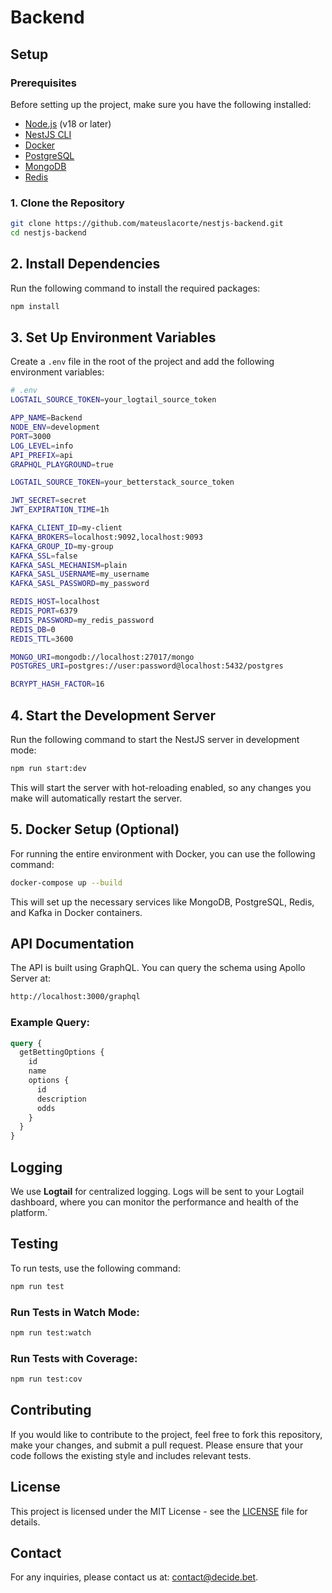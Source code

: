# Backend

## Setup

### Prerequisites

Before setting up the project, make sure you have the following installed:
- [Node.js](https://nodejs.org/) (v18 or later)
- [NestJS CLI](https://docs.nestjs.com/)
- [Docker](https://www.docker.com/)
- [PostgreSQL](https://www.postgresql.org/)
- [MongoDB](https://www.mongodb.com/)
- [Redis](https://redis.io/)

### 1. Clone the Repository

```bash
git clone https://github.com/mateuslacorte/nestjs-backend.git
cd nestjs-backend
```

## 2. Install Dependencies

Run the following command to install the required packages:

```bash
npm install
```

## 3. Set Up Environment Variables

Create a `.env` file in the root of the project and add the following environment variables:

```bash
# .env
LOGTAIL_SOURCE_TOKEN=your_logtail_source_token

APP_NAME=Backend
NODE_ENV=development
PORT=3000
LOG_LEVEL=info
API_PREFIX=api
GRAPHQL_PLAYGROUND=true

LOGTAIL_SOURCE_TOKEN=your_betterstack_source_token

JWT_SECRET=secret
JWT_EXPIRATION_TIME=1h

KAFKA_CLIENT_ID=my-client
KAFKA_BROKERS=localhost:9092,localhost:9093
KAFKA_GROUP_ID=my-group
KAFKA_SSL=false
KAFKA_SASL_MECHANISM=plain
KAFKA_SASL_USERNAME=my_username
KAFKA_SASL_PASSWORD=my_password

REDIS_HOST=localhost
REDIS_PORT=6379
REDIS_PASSWORD=my_redis_password
REDIS_DB=0
REDIS_TTL=3600

MONGO_URI=mongodb://localhost:27017/mongo
POSTGRES_URI=postgres://user:password@localhost:5432/postgres

BCRYPT_HASH_FACTOR=16
```

## 4. Start the Development Server

Run the following command to start the NestJS server in development mode:

```bash
npm run start:dev
```

This will start the server with hot-reloading enabled, so any changes you make will automatically restart the server.

## 5. Docker Setup (Optional)

For running the entire environment with Docker, you can use the following command:

```bash
docker-compose up --build
```

This will set up the necessary services like MongoDB, PostgreSQL, Redis, and Kafka in Docker containers.

## API Documentation

The API is built using GraphQL. You can query the schema using Apollo Server at:

```bash
http://localhost:3000/graphql
```

### Example Query:

```graphql
query {
  getBettingOptions {
    id
    name
    options {
      id
      description
      odds
    }
  }
}
```

## Logging

We use **Logtail** for centralized logging. Logs will be sent to your Logtail dashboard, where you can monitor the performance and health of the platform.`

## Testing

To run tests, use the following command:

```bash
npm run test
```

### Run Tests in Watch Mode:

```bash
npm run test:watch
```

### Run Tests with Coverage:

```bash
npm run test:cov
```

## Contributing

If you would like to contribute to the project, feel free to fork this repository, make your changes, and submit a pull request. Please ensure that your code follows the existing style and includes relevant tests.

## License

This project is licensed under the MIT License - see the [LICENSE](LICENSE) file for details.

## Contact

For any inquiries, please contact us at: [contact@decide.bet](mailto:contact@decide.bet).
